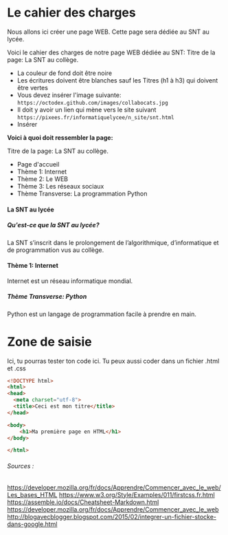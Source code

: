 # Le cahier des charges
Nous allons ici créer une page WEB. Cette page sera dédiée au SNT au lycée.

Voici le cahier des charges de notre page WEB dédiée au SNT:
Titre de la page: La SNT au collège.<br>
* La couleur de fond doit être noire
* Les écritures doivent être blanches sauf les Titres (h1 à h3) qui doivent être vertes
* Vous devez insérer l'image suivante: `https://octodex.github.com/images/collabocats.jpg`
* Il doit y avoir un lien qui mène vers le site suivant `https://pixees.fr/informatiquelycee/n_site/snt.html`
* Insérer

**Voici à quoi doit ressembler la page:**<br>

Titre de la page: La SNT au collège.<br>
* Page d'accueil
* Thème 1: Internet
* Thème 2: Le WEB
* Thème 3: Les réseaux sociaux
* Thème Transverse: La programmation Python

#### La SNT au lycée
##### Qu'est-ce que la SNT au lycée?
La SNT s’inscrit dans le prolongement de l’algorithmique, d’informatique et de programmation vus au collège.
#### Thème 1: Internet
Internet est un réseau informatique mondial.
##### Thème Transverse: Python
Python est un langage de programmation facile à prendre en main.


# Zone de saisie
Ici, tu pourras tester ton code ici. Tu peux aussi coder dans un fichier .html et .css

```html runnable
<!DOCTYPE html>
<html>
<head>
  <meta charset="utf-8">
  <title>Ceci est mon titre</title>
</head>

<body>
    <h1>Ma première page en HTML</h1>
</body>

</html>
```

###### Sources :

<https://developer.mozilla.org/fr/docs/Apprendre/Commencer_avec_le_web/Les_bases_HTML>
<https://www.w3.org/Style/Examples/011/firstcss.fr.html>
<https://assemble.io/docs/Cheatsheet-Markdown.html>
<https://developer.mozilla.org/fr/docs/Apprendre/Commencer_avec_le_web>
<http://blogavecblogger.blogspot.com/2015/02/integrer-un-fichier-stocke-dans-google.html>
